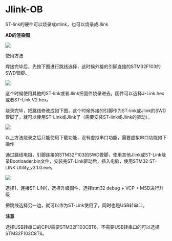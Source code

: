 # Jlink-OB

ST-link的硬件可以烧录成stlink，也可以烧录成Jlink

**AD的渲染图**

![](https://gitee.com/strongercjd/PCB/raw/master/Jlink-OB/image/0.jpg)

使用方法

焊接完毕后，先按下图进行跳线选择，这时候外接的引脚连接的STM32F103的SWD管脚。

![](https://gitee.com/strongercjd/PCB/raw/master/Jlink-OB/image/1.jpg)

这个时候使用其他的ST-link或者Jlink把固件烧录进去。固件可以选择J-Link.hex或者ST-Link V2.hex。

烧录完毕，把跳线修改成如下图，这个时候外接的引脚作为ST-link或Jlink的SWD管脚了，就可以使用ST-Link或Jlink了（需要安装ST-link或Jlink的驱动）。

![](https://gitee.com/strongercjd/PCB/raw/master/Jlink-OB/image/3.jpg)



以上方法烧录之后只能使用下载功能，没有虚拟串口功能，需要虚拟串口功能如下操作

通过跳线电阻，引脚连接的STM32F103的SWD管脚，使用其他Jlink或ST-Link烧录Bootloader.bin文件，安装完ST-Link驱动后，插入电脑，使用STM32 ST-LINK Utility_v3.1.0.exe。

![](https://gitee.com/strongercjd/PCB/raw/master/Jlink-OB/image/4.jpg)

选择1，连接ST-LINK，选择升级固件，选择stm32 debug + VCP + MSD进行升级

把跳线选择另一边，就可以作为ST-Link使用了，同时也是USB转串口。

**注意**

选择USB转串口的CPU需要STM32F103CBT6，不需要USB转串口的可以选择STM32F103C8T6。